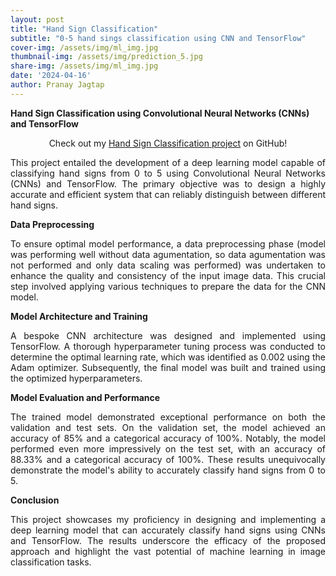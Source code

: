 ```yaml
---
layout: post
title: "Hand Sign Classification"
subtitle: "0-5 hand sings classification using CNN and TensorFlow"
cover-img: /assets/img/ml_img.jpg
thumbnail-img: /assets/img/prediction_5.jpg
share-img: /assets/img/ml_img.jpg
date: '2024-04-16'
author: Pranay Jagtap
---
```


**Hand Sign Classification using Convolutional Neural Networks (CNNs) and TensorFlow**

<p align="center">
  Check out my <a href="https://github.com/PranayJagtap06/ML_Projects/tree/main/Hand_Signs_Classification">Hand Sign Classification project</a> on GitHub!
</p>

<!-- <p align="center">
  <img src="assets/img/prediction_5.jpg" width=300 alt="5 Hand Sign Prediction">
</p> -->

<p style="text-align: justify;">
  This project entailed the development of a deep learning model capable of classifying hand signs from 0 to 5 using Convolutional Neural Networks (CNNs) and 
  TensorFlow. The primary objective was to design a highly accurate and efficient system that can reliably distinguish between different hand signs.
</p>

**Data Preprocessing**

<p style="text-align: justify;">
  To ensure optimal model performance, a data preprocessing phase (model was performing well without data agumentation, so data agumentation was not performed 
  and only data scaling was performed) was undertaken to enhance the quality and consistency of the input image data. This crucial step involved applying various 
  techniques to prepare the data for the CNN model.
</p>

**Model Architecture and Training**

<p style="text-align: justify;">
  A bespoke CNN architecture was designed and implemented using TensorFlow. A thorough hyperparameter tuning process was conducted to determine the optimal learning 
  rate, which was identified as 0.002 using the Adam optimizer. Subsequently, the final model was built and trained using the optimized hyperparameters.
</p>

**Model Evaluation and Performance**

<p style="text-align: justify;">
  The trained model demonstrated exceptional performance on both the validation and test sets. On the validation set, the model achieved an accuracy of 85% and a 
  categorical accuracy of 100%. Notably, the model performed even more impressively on the test set, with an accuracy of 88.33% and a categorical accuracy of 100%. 
  These results unequivocally demonstrate the model's ability to accurately classify hand signs from 0 to 5.
</p>

**Conclusion**

<p style="text-align: justify;">
  This project showcases my proficiency in designing and implementing a deep learning model that can accurately classify hand signs using CNNs and TensorFlow. The 
  results underscore the efficacy of the proposed approach and highlight the vast potential of machine learning in image classification tasks.
</p>
